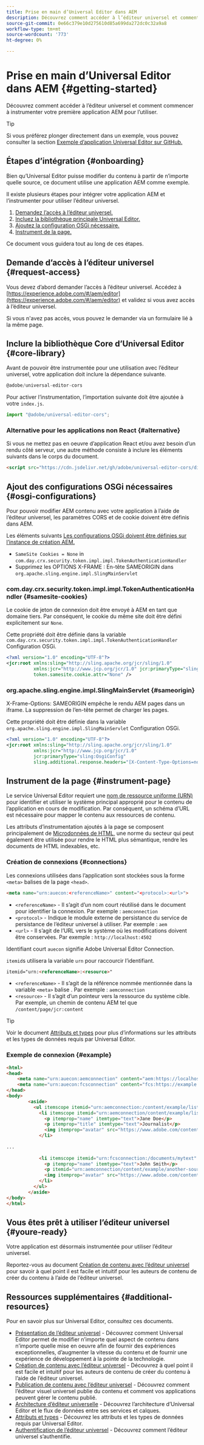 ```yaml
---
title: Prise en main d’Universal Editor dans AEM
description: Découvrez comment accéder à l’éditeur universel et comment commencer à instrumenter votre première application AEM pour l’utiliser.
source-git-commit: 0e66c379e10d275610d85a699da272dc0c32a9a8
workflow-type: tm+mt
source-wordcount: '773'
ht-degree: 0%

---
```



# Prise en main d’Universal Editor dans AEM {#getting-started}

Découvrez comment accéder à l’éditeur universel et comment commencer à instrumenter votre première application AEM pour l’utiliser.

>[!TIP]
>
>Si vous préférez plonger directement dans un exemple, vous pouvez consulter la section [Exemple d’application Universal Editor sur GitHub.](https://github.com/adobe/universal-editor-sample-editable-app)

## Étapes d’intégration {#onboarding}

Bien qu’Universal Editor puisse modifier du contenu à partir de n’importe quelle source, ce document utilise une application AEM comme exemple.

Il existe plusieurs étapes pour intégrer votre application AEM et l’instrumenter pour utiliser l’éditeur universel.

1. [Demandez l’accès à l’éditeur universel.](#request-access)
1. [Incluez la bibliothèque principale Universal Editor.](#core-library)
1. [Ajoutez la configuration OSGi nécessaire.](#osgi-configurations)
1. [Instrument de la page.](#instrument-page)

Ce document vous guidera tout au long de ces étapes.

## Demande d’accès à l’éditeur universel {#request-access}

Vous devez d’abord demander l’accès à l’éditeur universel. Accédez à [https://experience.adobe.com/#/aem/editor](https://experience.adobe.com/#/aem/editor) et validez si vous avez accès à l’éditeur universel.

Si vous n&#39;avez pas accès, vous pouvez le demander via un formulaire lié à la même page.

## Inclure la bibliothèque Core d’Universal Editor {#core-library}

Avant de pouvoir être instrumentée pour une utilisation avec l’éditeur universel, votre application doit inclure la dépendance suivante.

```javascript
@adobe/universal-editor-cors
```

Pour activer l’instrumentation, l’importation suivante doit être ajoutée à votre `index.js`.

```javascript
import "@adobe/universal-editor-cors";
```

### Alternative pour les applications non React {#alternative}

Si vous ne mettez pas en oeuvre d’application React et/ou avez besoin d’un rendu côté serveur, une autre méthode consiste à inclure les éléments suivants dans le corps du document.

```html
<script src="https://cdn.jsdelivr.net/gh/adobe/universal-editor-cors/dist/universal-editor-embedded.js" async></script>
```

## Ajout des configurations OSGi nécessaires {#osgi-configurations}

Pour pouvoir modifier AEM contenu avec votre application à l’aide de l’éditeur universel, les paramètres CORS et de cookie doivent être définis dans AEM.

Les éléments suivants [Les configurations OSGi doivent être définies sur l’instance de création AEM.](/help/implementing/deploying/configuring-osgi.md)

* `SameSite Cookies = None` in `com.day.crx.security.token.impl.impl.TokenAuthenticationHandler`
* Supprimez les OPTIONS X-FRAME : En-tête SAMEORIGIN dans `org.apache.sling.engine.impl.SlingMainServlet`

### com.day.crx.security.token.impl.impl.TokenAuthenticationHandler {#samesite-cookies}

Le cookie de jeton de connexion doit être envoyé à AEM en tant que domaine tiers. Par conséquent, le cookie du même site doit être défini explicitement sur `None`.

Cette propriété doit être définie dans la variable `com.day.crx.security.token.impl.impl.TokenAuthenticationHandler` Configuration OSGi.

```xml
<?xml version="1.0" encoding="UTF-8"?>
<jcr:root xmlns:sling="http://sling.apache.org/jcr/sling/1.0"
          xmlns:jcr="http://www.jcp.org/jcr/1.0" jcr:primaryType="sling:OsgiConfig"
          token.samesite.cookie.attr="None" />
```

### org.apache.sling.engine.impl.SlingMainServlet {#sameorigin}

X-Frame-Options: SAMEORIGIN empêche le rendu AEM pages dans un iframe. La suppression de l’en-tête permet de charger les pages.

Cette propriété doit être définie dans la variable `org.apache.sling.engine.impl.SlingMainServlet` Configuration OSGi.

```xml
<?xml version="1.0" encoding="UTF-8"?>
<jcr:root xmlns:sling="http://sling.apache.org/jcr/sling/1.0"
          xmlns:jcr="http://www.jcp.org/jcr/1.0"
          jcr:primaryType="sling:OsgiConfig"
          sling.additional.response.headers="[X-Content-Type-Options=nosniff]"/>
```

## Instrument de la page {#instrument-page}

Le service Universal Editor requiert une [nom de ressource uniforme (URN)](https://en.wikipedia.org/wiki/Uniform_Resource_Name) pour identifier et utiliser le système principal approprié pour le contenu de l’application en cours de modification. Par conséquent, un schéma d’URL est nécessaire pour mapper le contenu aux ressources de contenu.

Les attributs d’instrumentation ajoutés à la page se composent principalement de [Microdonnées de HTML,](https://developer.mozilla.org/en-US/docs/Web/HTML/Microdata) une norme du secteur qui peut également être utilisée pour rendre le HTML plus sémantique, rendre les documents de HTML indexables, etc.

### Création de connexions {#connections}

Les connexions utilisées dans l’application sont stockées sous la forme `<meta>` balises de la page `<head>`.

```html
<meta name="urn:auecon:<referenceName>" content="<protocol>:<url>">
```

* `<referenceName>` - Il s’agit d’un nom court réutilisé dans le document pour identifier la connexion. Par exemple : `aemconnection`
* `<protocol>` - Indique le module externe de persistance du service de persistance de l’éditeur universel à utiliser. Par exemple : `aem`
* `<url>` - Il s’agit de l’URL vers le système où les modifications doivent être conservées. Par exemple : `http://localhost:4502`

Identifiant court `auecon` signifie Adobe Universal Editor Connection.

`itemid`s utilisera la variable `urn` pour raccourcir l’identifiant.

```html
itemid="urn:<referenceName>:<resource>"
```

* `<referenceName>` - Il s’agit de la référence nommée mentionnée dans la variable `<meta>` balise . Par exemple : `aemconnection`
* `<resource>` - Il s’agit d’un pointeur vers la ressource du système cible. Par exemple, un chemin de contenu AEM tel que `/content/page/jcr:content`

>[!TIP]
>
>Voir le document [Attributs et types](attributes-types.md) pour plus d’informations sur les attributs et les types de données requis par Universal Editor.

### Exemple de connexion {#example}

```html
<html>
<head>
    <meta name="urn:auecon:aemconnection" content="aem:https://localhost:4502">
    <meta name="urn:auecon:fcsconnection" content="fcs:https://example.franklin.adobe.com/345fcdd">
</head>
<body>
        <aside>
          <ul itemscope itemid="urn:aemconnection:/content/example/list" itemtype="container">
            <li itemscope itemid="urn:aemconnection/content/example/listitem" itemtype="component">
              <p itemprop="name" itemtype="text">Jane Doe</p>
              <p itemprop="title" itemtype="text">Journalist</p>
              <img itemprop="avatar" src="https://www.adobe.com/content/dam/cc/icons/Adobe_Corporate_Horizontal_Red_HEX.svg" itemtype="image" alt="avatar"/>
            </li>
 
...
 
            <li itemscope itemid="urn:fcsconnection:/documents/mytext" itemtype="component">
              <p itemprop="name" itemtype="text">John Smith</p>
              <p itemid="urn:aemconnection/content/example/another-source" itemprop="title" itemtype="text">Photographer</p>
              <img itemprop="avatar" src="https://www.adobe.com/content/dam/cc/icons/Adobe_Corporate_Horizontal_Red_HEX.svg" itemtype="image" alt="avatar"/>
            </li>
          </ul>
        </aside>
</body>
</html>
```

## Vous êtes prêt à utiliser l’éditeur universel {#youre-ready}

Votre application est désormais instrumentée pour utiliser l’éditeur universel.

Reportez-vous au document [Création de contenu avec l’éditeur universel](authoring.md) pour savoir à quel point il est facile et intuitif pour les auteurs de contenu de créer du contenu à l’aide de l’éditeur universel.

## Ressources supplémentaires {#additional-resources}

Pour en savoir plus sur Universal Editor, consultez ces documents.

* [Présentation de l’éditeur universel](introduction.md) - Découvrez comment Universal Editor permet de modifier n’importe quel aspect de contenu dans n’importe quelle mise en oeuvre afin de fournir des expériences exceptionnelles, d’augmenter la vitesse du contenu et de fournir une expérience de développement à la pointe de la technologie.
* [Création de contenu avec l’éditeur universel](authoring.md) - Découvrez à quel point il est facile et intuitif pour les auteurs de contenu de créer du contenu à l’aide de l’éditeur universel.
* [Publication de contenu avec l’éditeur universel](publishing.md) - Découvrez comment l’éditeur visuel universel publie du contenu et comment vos applications peuvent gérer le contenu publié.
* [Architecture d’éditeur universelle](architecture.md) - Découvrez l’architecture d’Universal Editor et le flux de données entre ses services et calques.
* [Attributs et types](attributes-types.md) - Découvrez les attributs et les types de données requis par Universal Editor.
* [Authentification de l’éditeur universel](authentication.md) - Découvrez comment l’éditeur universel s’authentifie.
